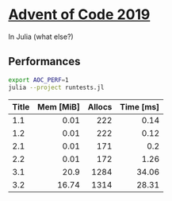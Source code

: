 # [Advent of Code 2019](https://adventofcode.com/2019/)

In Julia (what else?)


## Performances

```sh
export AOC_PERF=1
julia --project runtests.jl
```

| Title | Mem [MiB] | Allocs | Time [ms] |
|:----- | ---------:| ------:| ---------:|
| 1.1   |      0.01 |    222 |      0.14 |
| 1.2   |      0.01 |    222 |      0.12 |
| 2.1   |      0.01 |    171 |       0.2 |
| 2.2   |      0.01 |    172 |      1.26 |
| 3.1   |      20.9 |   1284 |     34.06 |
| 3.2   |     16.74 |   1314 |     28.31 |
